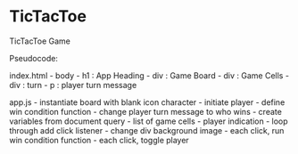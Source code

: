# TicTacToe
TicTacToe Game

Pseudocode:

index.html
    - body
        - h1 : App Heading
        - div : Game Board
            - div : Game Cells
        - div : turn
            - p : player turn message


app.js
    - instantiate board with blank icon character
    - initiate player
    - define win condition function
        - change player turn message to who wins
    - create variables from document query
        - list of game cells
        - player indication
    - loop through add click listener
        - change div background image
        - each click, run win condition function
        - each click, toggle player